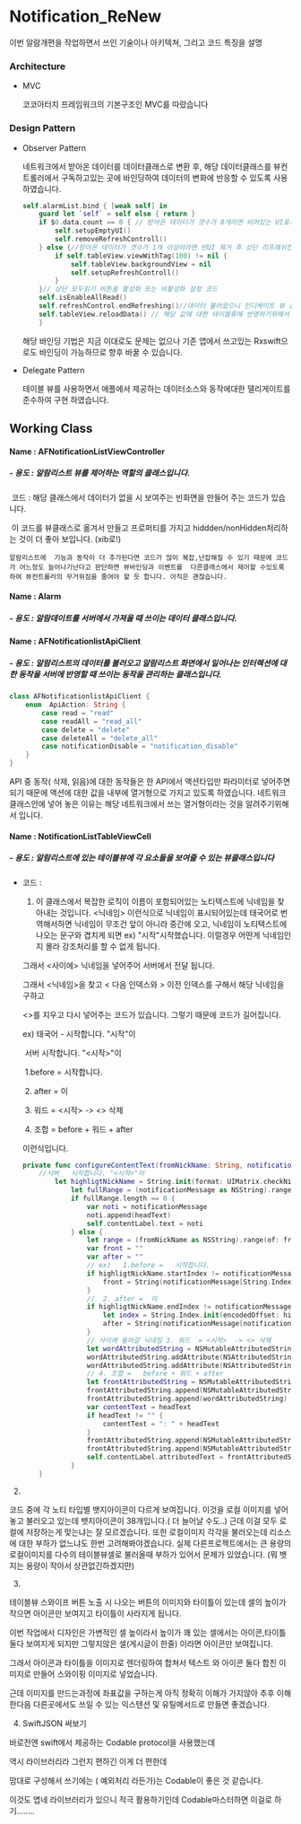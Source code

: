 # Notification_ReNew



이번 알람개편을 작업하면서 쓰인 기술이나 아키텍쳐, 그리고 코드 특징을 설명



### Architecture

- MVC

  코코아터치 프레임워크의 기본구조인 MVC를 따랐습니다



### Design Pattern

- Observer Pattern

  네트워크에서 받아온 데이터를 데이터클래스로 변환 후, 해당 데이터클래스를 뷰컨트롤러에서 구독하고있는 곳에 바인딩하여 데이터의 변화에 반응할 수 있도록 사용하였습니다.

  ```swift
  self.alarmList.bind { [weak self] in
      guard let `self` = self else { return }
      if $0.data.count == 0 { // 받아온 데이터가 갯수가 0개라면 비어있는 UI표시
          self.setupEmptyUI()
          self.removeRefreshControll()
      } else {//받아온 데이터가 갯수가 1개 이상이라면 빈UI 제거 후 상단 리프레쉬컨트롤 추가 
          if self.tableView.viewWithTag(100) != nil {
              self.tableView.backgroundView = nil
              self.setupRefreshControll()
          }
      }// 상단 모두읽기 버튼을 활성화 또는 비활성화 설정 코드
      self.isEnableAllRead() 
      self.refreshControl.endRefreshing()//데이터 불러왔으니 인디케이트 뷰 끝내기
      self.tableView.reloadData() // 해당 값에 대한 테이블류에 반영하기위해서 리로드해줍니다.
      }
  ```

   해당 바인딩 기법은 지금 이대로도 문제는 없으나 기존 앱에서 쓰고있는 Rxswift으로도 바인딩이 가능하므로 향후 바꿀 수 있습니다.

- Delegate Pattern

  테이블 뷰를 사용하면서 애플에서 제공하는 데이터소스와 동작에대한 델리게이트를 준수하여 구현 하였습니다.

  



## Working Class 

####  Name : AFNotificationListViewController

##### 	- 용도 : 알람리스트 뷰를 제어하는 역할의 클래스입니다.

​	코드 : 해당 클래스에서 데이터가 없을 시 보여주는 빈화면을 만들어 주는 코드가 있습니다.

​	이 코드를 뷰클래스로 옮겨서 만들고 프로퍼티를 가지고  hiddden/nonHidden처리하는 것이 더 좋아 보입니다. (xib로!)

 	알람리스트에  기능과 동작이 더 추가된다면 코드가 많이 복잡,난잡해질 수 있기 때문에 코드가 어느정도 늘어나기난다고 판단하면 뷰바인딩과 이벤트를  다른클래스에서 제어할 수있도록 하여 뷰컨트롤러의 무거워짐을 줄여야 할 듯 합니다. 아직은 괜찮습니다.



####  Name : Alarm

##### 	- 용도 : 알람데이트를 서버에서 가져올 때 쓰이는 데이터 클래스입니다.

####  Name : AFNotificationlistApiClient

##### 	- 용도 : 알람리스트의 데이터를 불러오고 알람리스트 화면에서 일어나는 인터렉션에 대한 동작을 서버에 반영할 때 쓰이는 동작을 관리하는 클래스입니다.

```swift
class AFNotificationlistApiClient {
    enum  ApiAction: String {
        case read = "read"
        case readAll = "read_all"
        case delete = "delete"
        case deleteAll = "delete_all"
        case notificationDisable = "notification_disable"
    }
}    
```

API 중 동작( 삭제, 읽음)에 대한 동작들은 한 API에서 액션타입만 파라미터로 넣어주면 되기 때문에  액션에 대한 값을 내부에 열거형으로 가지고 있도록 하였습니다. 네트워크 클래스안에 넣어 놓은 이유는 해당 네트워크에서 쓰는 열거형이라는 것을 알려주기위해서 입니다. 

####  Name : NotificationListTableViewCell

##### 	- 용도 :  알람리스트에 있는 테이블뷰에 각 요소들을 보여줄 수 있는 뷰클래스입니다

 - 코드 :

   1) 이 클래스에서 복잡한 로직이  이름이 포함되어있는 노티텍스트에 닉네임을 찾아내는 것입니다. <닉네임> 이런식으로 닉네임이 표시되어있는데  태국어로 번역해서하면 닉네임이 무조건 앞이 아니라 중간에 오고, 닉네임이 노티텍스트에 나오는 문구와 겹치게 되면 ex) "시작"시작했습니다. 이럴경우 어떤게 닉네임인지 몰라 강조처리를 할 수 없게 됩니다.

   그래서 <사이에> 닉네임을 넣어주어 서버에서 전달 됩니다.

   그래서 <닉네임>을 찾고 < 다음 인덱스와 > 이전 인덱스를 구해서 해당 닉네임을 구하고 

   <>를 지우고 다시 넣어주는 코드가 있습니다. 그렇기 때문에 코드가 길어집니다. 

   

   ex)  태국어 -  시작합니다. "시작"이

   ​	서버   시작합니다. "<시작>"이

   ​	1.before =   시작합니다.

   ​	2. after =  이

   ​	3. 워드  = <시작>  -> <> 삭제

   ​	4. 조합 =   before + 워드 + after

    이런식입니다.

   ```swift
   private func configureContentText(fromNickName: String, notificationMessage: String, headText: String) {
       //서버   시작합니다. "<시작>"이
           let highligtNickName = String.init(format: UIMatrix.checkNickNameString, fromNickName)
               let fullRange = (notificationMessage as NSString).range(of: fromNickName)
               if fullRange.length == 0 {
                   var noti = notificationMessage
                   noti.append(headText)
                   self.contentLabel.text = noti
               } else {
                   let range = (fromNickName as NSString).range(of: fromNickName)
                   var front = ""
                   var after = ""
                   // ex) 	1.before =   시작합니다.
                   if highligtNickName.startIndex != notificationMessage.startIndex {
                       front = String(notificationMessage[String.Index(encodedOffset: 0)..<notificationMessage.index(before: highligtNickName.startIndex)])
                   }
                   //  2. after =  이
                   if highligtNickName.endIndex != notificationMessage.endIndex {
                       let index = String.Index.init(encodedOffset: highligtNickName.endIndex.encodedOffset - 1)
                       after = String(notificationMessage[notificationMessage.index(after: index)...])
                   }
                   // 사이에 들어갈 닉네임 3. 워드  = <시작>  -> <> 삭제
                   let wordAttributedString = NSMutableAttributedString(string: fromNickName)
                   wordAttributedString.addAttribute(NSAttributedString.Key.foregroundColor, value: UIColor(rgb: 0x4279ff), range: range)
                   wordAttributedString.addAttribute(NSAttributedString.Key.font, value: UIFont.boldSystemFont(ofSize: 12.0), range: range)
                   // 4. 조합 =   before + 워드 + after
                   let frontAttributedString = NSMutableAttributedString()
                   frontAttributedString.append(NSMutableAttributedString(string: front))
                   frontAttributedString.append(wordAttributedString)
                   var contentText = headText
                   if headText != "" {
                       contentText = ": " + headText
                   }
                   frontAttributedString.append(NSMutableAttributedString(string: after))
                   frontAttributedString.append(NSMutableAttributedString(string: contentText))
                   self.contentLabel.attributedText = frontAttributedString
               }
       }
   ```



2)

코드 중에 각 노티 타입별 뱃지아이콘이 다르게 보여집니다. 이것을 로컬 이미지를 넣어놓고 불러오고 있는데 뱃지아이콘이 38개입니다.( 더 늘어날 수도..) 근데 이걸 모두 로컬에 저장하는게 맞는냐는 잘 모르겠습니다. 또한 로컬이미지 각각을 불러오는데 리소스에 대한 부하가 없느냐도 한번 고려해봐야겠습니다. 실제 다른프로젝트에서는 큰 용량의 로컬이미지를 다수의 테이블뷰셀로 불러올때 부하가 있어서 문제가 있었습니다. (뭐 뱃지는 용량이 작아서 상관없긴하겠지먄)

3)

테이블뷰 스와이프 버튼 노출 시 나오는 버튼의 이미지와 타이틀이 있는데 셀의 높이가 작으면 아이콘만 보여지고 타이틀이 사라지게 됩니다. 

이번 작업에서 디자인은 가변적인 셀 높이라서  높이가 꽤 있는 셀에서는 아이콘,타이틀 둘다 보여지게 되지만 그렇지않은 셀(게시글이 한줄) 이라면 아이콘만 보여집니다. 

그래서 아이콘과 타이틀을 이미지로 렌더링하여 합쳐서 텍스트 와 아이콘 둘다 합친 이미지로 만들어 스와이핑 이미지로 넣었습니다. 

근데 이미지를 만드는과정에  좌표값을 구하는게 아직 정확히 이해가 가지않아 추후 이해한다음 다른곳에서도 쓰일 수 있는 익스텐션 및 유틸메서드로 만들면 좋겠습니다.



4) SwiftJSON  써보기

바로전엔 swift에서 제공하는 Codable protocol을 사용했는데

역시 라이브러리라 그런지 편하긴 이게 더 편한데

맘대로 구성해서 쓰기에는 ( 예외처리 라든가)는 Codable이 좋은 것 같습니다.

이것도 앱네 라이브러리가 있으니 적극 활용하기인데 Codable마스터하면 이걸로 하기…….. 

